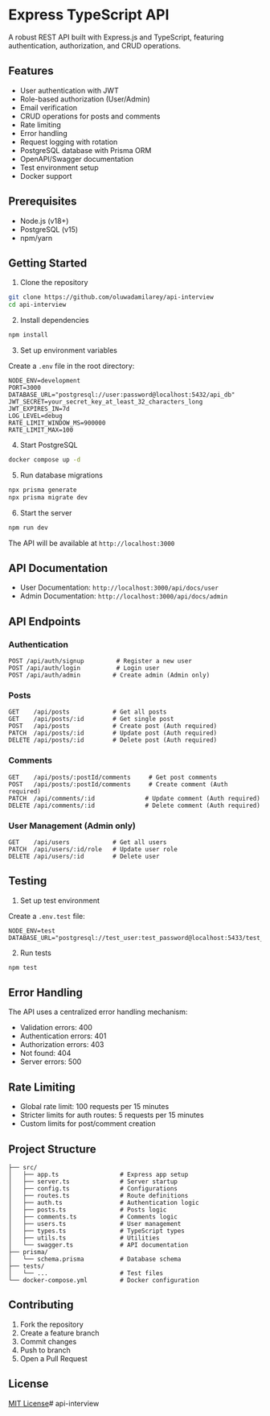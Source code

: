 # Express TypeScript API

A robust REST API built with Express.js and TypeScript, featuring authentication, authorization, and CRUD operations.

## Features

- User authentication with JWT
- Role-based authorization (User/Admin)
- Email verification
- CRUD operations for posts and comments
- Rate limiting
- Error handling
- Request logging with rotation
- PostgreSQL database with Prisma ORM
- OpenAPI/Swagger documentation
- Test environment setup
- Docker support

## Prerequisites

- Node.js (v18+)
- PostgreSQL (v15)
- npm/yarn

## Getting Started

1. Clone the repository

```bash
git clone https://github.com/oluwadamilarey/api-interview
cd api-interview
```

2. Install dependencies

```bash
npm install
```

3. Set up environment variables

Create a `.env` file in the root directory:

```env
NODE_ENV=development
PORT=3000
DATABASE_URL="postgresql://user:password@localhost:5432/api_db"
JWT_SECRET=your_secret_key_at_least_32_characters_long
JWT_EXPIRES_IN=7d
LOG_LEVEL=debug
RATE_LIMIT_WINDOW_MS=900000
RATE_LIMIT_MAX=100
```

4. Start PostgreSQL

```bash
docker compose up -d
```

5. Run database migrations

```bash
npx prisma generate
npx prisma migrate dev
```

6. Start the server

```bash
npm run dev
```

The API will be available at `http://localhost:3000`

## API Documentation

- User Documentation: `http://localhost:3000/api/docs/user`
- Admin Documentation: `http://localhost:3000/api/docs/admin`

## API Endpoints

### Authentication

```
POST /api/auth/signup         # Register a new user
POST /api/auth/login          # Login user
POST /api/auth/admin         # Create admin (Admin only)
```

### Posts

```
GET    /api/posts            # Get all posts
GET    /api/posts/:id        # Get single post
POST   /api/posts            # Create post (Auth required)
PATCH  /api/posts/:id        # Update post (Auth required)
DELETE /api/posts/:id        # Delete post (Auth required)
```

### Comments

```
GET    /api/posts/:postId/comments     # Get post comments
POST   /api/posts/:postId/comments     # Create comment (Auth required)
PATCH  /api/comments/:id              # Update comment (Auth required)
DELETE /api/comments/:id              # Delete comment (Auth required)
```

### User Management (Admin only)

```
GET    /api/users            # Get all users
PATCH  /api/users/:id/role   # Update user role
DELETE /api/users/:id        # Delete user
```

## Testing

1. Set up test environment

Create a `.env.test` file:

```env
NODE_ENV=test
DATABASE_URL="postgresql://test_user:test_password@localhost:5433/test_db"
```

2. Run tests

```bash
npm test
```

## Error Handling

The API uses a centralized error handling mechanism:

- Validation errors: 400
- Authentication errors: 401
- Authorization errors: 403
- Not found: 404
- Server errors: 500

## Rate Limiting

- Global rate limit: 100 requests per 15 minutes
- Stricter limits for auth routes: 5 requests per 15 minutes
- Custom limits for post/comment creation

## Project Structure

```
├── src/
│   ├── app.ts                 # Express app setup
│   ├── server.ts              # Server startup
│   ├── config.ts              # Configurations
│   ├── routes.ts              # Route definitions
│   ├── auth.ts                # Authentication logic
│   ├── posts.ts               # Posts logic
│   ├── comments.ts            # Comments logic
│   ├── users.ts               # User management
│   ├── types.ts               # TypeScript types
│   ├── utils.ts               # Utilities
│   └── swagger.ts             # API documentation
├── prisma/
│   └── schema.prisma          # Database schema
├── tests/
│   └── ...                    # Test files
└── docker-compose.yml         # Docker configuration
```

## Contributing

1. Fork the repository
2. Create a feature branch
3. Commit changes
4. Push to branch
5. Open a Pull Request

## License

[MIT License](LICENSE)# api-interview
